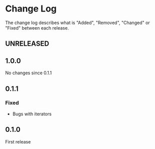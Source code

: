 # Change Log

The change log describes what is "Added", "Removed", "Changed" or "Fixed" between each release. 

## UNRELEASED

## 1.0.0

No changes since 0.1.1

## 0.1.1

### Fixed

* Bugs with iterators

## 0.1.0

First release

